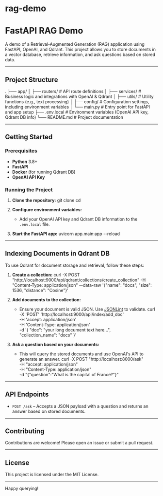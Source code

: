 # rag-demo


# FastAPI RAG Demo

A demo of a Retrieval-Augmented Generation (RAG) application using FastAPI, OpenAI, and Qdrant. This project allows you to store documents in a vector database, retrieve information, and ask questions based on stored data.

---

## Project Structure

.
├── app/
│   ├── routers/            # API route definitions
│   ├── services/           # Business logic and integrations with OpenAI & Qdrant
│   ├── utils/              # Utility functions (e.g., text processing)
│   ├── config/             # Configuration settings, including environment variables
│   └── main.py             # Entry point for FastAPI and app setup
├── .env.local              # Environment variables (OpenAI API key, Qdrant DB info)
└── README.md               # Project documentation

---

## Getting Started

### Prerequisites
- **Python** 3.8+
- **FastAPI**
- **Docker** (for running Qdrant DB)
- **OpenAI API Key**

### Running the Project

1. **Clone the repository:**
   git clone <repository-url>
   cd <repository-directory>

2. **Configure environment variables:**
   - Add your OpenAI API key and Qdrant DB information to the `.env.local` file.

3. **Start the FastAPI app:**
   uvicorn app.main:app --reload

---

## Indexing Documents in Qdrant DB

To use Qdrant for document storage and retrieval, follow these steps:

1. **Create a collection:**
    curl -X POST "http://localhost:9000/api/qdrant/collections/create_collection" -H  "Content-Type: application/json" --data-raw '{"name": "docs", "size": 1536, "distance": "Cosine"}'


2. **Add documents to the collection:**
   - Ensure your document is valid JSON. Use [JSONLint](https://jsonlint.com/) to validate.
   curl -X 'POST' 'http://localhost:9000/api/index/add_doc' \
    -H 'accept: application/json' \
    -H 'Content-Type: application/json' \
    -d '{
        "doc": "your long document text here...",    
        "collection_name": "docs"
    }'

3. **Ask a question based on your documents:**
   - This will query the stored documents and use OpenAI's API to generate an answer.
   curl -X POST "http://localhost:8000/ask" \
   -H "accept: application/json" \
   -H "Content-Type: application/json" \
   -d "{\"question\":\"What is the capital of France?\"}"

---

## API Endpoints

- `POST /ask` – Accepts a JSON payload with a question and returns an answer based on stored documents.

---

## Contributing

Contributions are welcome! Please open an issue or submit a pull request.

---

## License

This project is licensed under the MIT License.

---

Happy querying!

